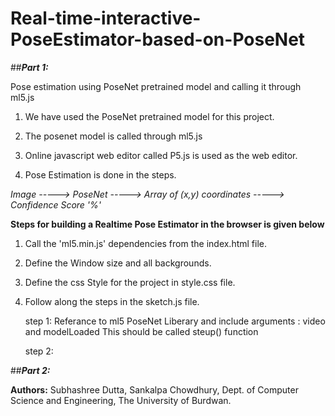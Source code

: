 # Real-time-interactive-PoseEstimator-based-on-PoseNet

##***Part 1:*** 


Pose estimation using PoseNet pretrained model and calling it through ml5.js


1. We have used the PoseNet pretrained model for this project.

2. The posenet model is called through ml5.js

3. Online javascript web editor called P5.js is used as the web editor.

4. Pose Estimation is done in the steps.




*Image -----> PoseNet -----> Array of (x,y) coordinates -----> Confidence Score '%'*



**Steps for building a Realtime Pose Estimator in the browser is given below**

1. Call the 'ml5.min.js' dependencies from the index.html file.
2. Define the Window size and all backgrounds.
3. Define the css Style for the project in style.css file.
4. Follow along the steps in the sketch.js file.

    step 1: 
    Referance to ml5 PoseNet Liberary and include arguments : video and modelLoaded 
    This should be called steup() function
    
    step 2: 
    
##***Part 2:***
    
**Authors:** Subhashree Dutta, Sankalpa Chowdhury, Dept. of Computer Science and Engineering, The University of Burdwan. 
